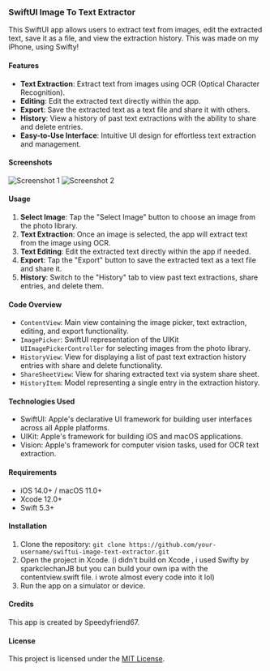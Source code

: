 ### SwiftUI Image To Text Extractor

This SwiftUI app allows users to extract text from images, edit the extracted text, save it as a file, and view the extraction history.
This was made on my iPhone, using Swifty!

#### Features

- **Text Extraction**: Extract text from images using OCR (Optical Character Recognition).
- **Editing**: Edit the extracted text directly within the app.
- **Export**: Save the extracted text as a text file and share it with others.
- **History**: View a history of past text extractions with the ability to share and delete entries.
- **Easy-to-Use Interface**: Intuitive UI design for effortless text extraction and management.

#### Screenshots

![Screenshot 1](Screenshots/screenshot1.png) ![Screenshot 2](Screenshots/screenshot2.png)

#### Usage

1. **Select Image**: Tap the "Select Image" button to choose an image from the photo library.
2. **Text Extraction**: Once an image is selected, the app will extract text from the image using OCR.
3. **Text Editing**: Edit the extracted text directly within the app if needed.
4. **Export**: Tap the "Export" button to save the extracted text as a text file and share it.
5. **History**: Switch to the "History" tab to view past text extractions, share entries, and delete them.

#### Code Overview

- `ContentView`: Main view containing the image picker, text extraction, editing, and export functionality.
- `ImagePicker`: SwiftUI representation of the UIKit `UIImagePickerController` for selecting images from the photo library.
- `HistoryView`: View for displaying a list of past text extraction history entries with share and delete functionality.
- `ShareSheetView`: View for sharing extracted text via system share sheet.
- `HistoryItem`: Model representing a single entry in the extraction history.

#### Technologies Used

- SwiftUI: Apple's declarative UI framework for building user interfaces across all Apple platforms.
- UIKit: Apple's framework for building iOS and macOS applications.
- Vision: Apple's framework for computer vision tasks, used for OCR text extraction.

#### Requirements

- iOS 14.0+ / macOS 11.0+
- Xcode 12.0+
- Swift 5.3+

#### Installation

1. Clone the repository: `git clone https://github.com/your-username/swiftui-image-text-extractor.git`
2. Open the project in Xcode. (i didn't build on Xcode , i used Swifty by sparkclechanJB but you can build your own ipa with the contentview.swift file. i wrote almost every code into it lol)
3. Run the app on a simulator or device.

#### Credits

This app is created by Speedyfriend67.

#### License

This project is licensed under the [MIT License](LICENSE).
